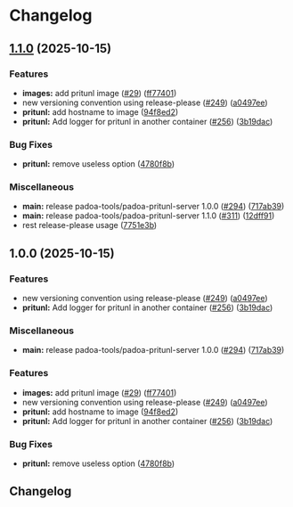 # Changelog

## [1.1.0](https://github.com/padoa/container-images/compare/padoa-tools/padoa-pritunl-server-v1.0.0...padoa-tools/padoa-pritunl-server-v1.1.0) (2025-10-15)


### Features

* **images:** add pritunl image ([#29](https://github.com/padoa/container-images/issues/29)) ([ff77401](https://github.com/padoa/container-images/commit/ff77401684c2fe21ddaf40f6a85304e5d4dd7b4b))
* new versioning convention using release-please ([#249](https://github.com/padoa/container-images/issues/249)) ([a0497ee](https://github.com/padoa/container-images/commit/a0497ee2fadeefbc704157c4e7623456dc18754a))
* **pritunl:** add hostname to image ([94f8ed2](https://github.com/padoa/container-images/commit/94f8ed25c80c16f07e3e9a57bffc8a8abfffc18a))
* **pritunl:** Add logger for pritunl in another container ([#256](https://github.com/padoa/container-images/issues/256)) ([3b19dac](https://github.com/padoa/container-images/commit/3b19dac006a507adf871a197e6c49e240ae3478e))


### Bug Fixes

* **pritunl:** remove useless option ([4780f8b](https://github.com/padoa/container-images/commit/4780f8bfd67783619575b2b5bba680ee67b585cd))


### Miscellaneous

* **main:** release padoa-tools/padoa-pritunl-server 1.0.0 ([#294](https://github.com/padoa/container-images/issues/294)) ([717ab39](https://github.com/padoa/container-images/commit/717ab3940b1f2fd3bba16c0f02a1dac98bdfbd02))
* **main:** release padoa-tools/padoa-pritunl-server 1.1.0 ([#311](https://github.com/padoa/container-images/issues/311)) ([12dff91](https://github.com/padoa/container-images/commit/12dff9158499f4e208bf72360e766aaa73617d24))
* rest release-please usage ([7751e3b](https://github.com/padoa/container-images/commit/7751e3b47e5a0b0e18721780834739bebfd6f767))

## 1.0.0 (2025-10-15)

### Features
* new versioning convention using release-please ([#249](https://github.com/padoa/container-images/issues/249)) ([a0497ee](https://github.com/padoa/container-images/commit/a0497ee2fadeefbc704157c4e7623456dc18754a))
* **pritunl:** Add logger for pritunl in another container ([#256](https://github.com/padoa/container-images/issues/256)) ([3b19dac](https://github.com/padoa/container-images/commit/3b19dac006a507adf871a197e6c49e240ae3478e))
### Miscellaneous
* **main:** release padoa-tools/padoa-pritunl-server 1.0.0 ([#294](https://github.com/padoa/container-images/issues/294)) ([717ab39](https://github.com/padoa/container-images/commit/717ab3940b1f2fd3bba16c0f02a1dac98bdfbd02))
### Features
* **images:** add pritunl image ([#29](https://github.com/padoa/container-images/issues/29)) ([ff77401](https://github.com/padoa/container-images/commit/ff77401684c2fe21ddaf40f6a85304e5d4dd7b4b))
* new versioning convention using release-please ([#249](https://github.com/padoa/container-images/issues/249)) ([a0497ee](https://github.com/padoa/container-images/commit/a0497ee2fadeefbc704157c4e7623456dc18754a))
* **pritunl:** add hostname to image ([94f8ed2](https://github.com/padoa/container-images/commit/94f8ed25c80c16f07e3e9a57bffc8a8abfffc18a))
* **pritunl:** Add logger for pritunl in another container ([#256](https://github.com/padoa/container-images/issues/256)) ([3b19dac](https://github.com/padoa/container-images/commit/3b19dac006a507adf871a197e6c49e240ae3478e))
### Bug Fixes
* **pritunl:** remove useless option ([4780f8b](https://github.com/padoa/container-images/commit/4780f8bfd67783619575b2b5bba680ee67b585cd))
## Changelog
